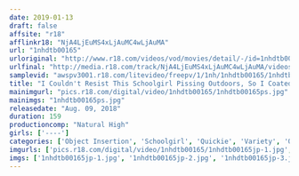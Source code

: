 ```yaml
---
date: 2019-01-13
draft: false
affsite: "r18"
afflinkr18: "NjA4LjEuMS4xLjAuMC4wLjAuMA"
url: "1nhdtb00165"
urloriginal: "http://www.r18.com/videos/vod/movies/detail/-/id=1nhdtb00165"
urlfinal: "http://media.r18.com/track/NjA4LjEuMS4xLjAuMC4wLjAuMA/videos/vod/movies/detail/-/id=1nhdtb00165"
samplevid: "awspv3001.r18.com/litevideo/freepv/1/1nh/1nhdtb00165/1nhdtb00165_dmb_w.mp4"
title: "I Couldn't Resist This Schoolgirl Pissing Outdoors, So I Coated My Cock In Aphrodisiacs And Shoved It In Her Ass For A Quickie! Even If She Runs Away, She Can't Escape The Horny Effects As She Falls Into A Spiral Of Non-Stop Masturbation"
mainimgurl: "pics.r18.com/digital/video/1nhdtb00165/1nhdtb00165ps.jpg"
mainimgs: "1nhdtb00165ps.jpg"
releasedate: "Aug. 09, 2018"
duration: 159
productioncomp: "Natural High"
girls: ['----']
categories: ['Object Insertion', 'Schoolgirl', 'Quickie', 'Variety', 'Outdoor', 'Masturbation', 'Urination', 'Substance Use', 'Squirting', 'Hi-Def']
imgurls: ['pics.r18.com/digital/video/1nhdtb00165/1nhdtb00165jp-1.jpg', 'pics.r18.com/digital/video/1nhdtb00165/1nhdtb00165jp-2.jpg', 'pics.r18.com/digital/video/1nhdtb00165/1nhdtb00165jp-3.jpg', 'pics.r18.com/digital/video/1nhdtb00165/1nhdtb00165jp-4.jpg', 'pics.r18.com/digital/video/1nhdtb00165/1nhdtb00165jp-5.jpg', 'pics.r18.com/digital/video/1nhdtb00165/1nhdtb00165jp-6.jpg', 'pics.r18.com/digital/video/1nhdtb00165/1nhdtb00165jp-7.jpg', 'pics.r18.com/digital/video/1nhdtb00165/1nhdtb00165jp-8.jpg', 'pics.r18.com/digital/video/1nhdtb00165/1nhdtb00165jp-9.jpg', 'pics.r18.com/digital/video/1nhdtb00165/1nhdtb00165jp-10.jpg', 'pics.r18.com/digital/video/1nhdtb00165/1nhdtb00165jp-11.jpg', 'pics.r18.com/digital/video/1nhdtb00165/1nhdtb00165jp-12.jpg', 'pics.r18.com/digital/video/1nhdtb00165/1nhdtb00165jp-13.jpg', 'pics.r18.com/digital/video/1nhdtb00165/1nhdtb00165jp-14.jpg', 'pics.r18.com/digital/video/1nhdtb00165/1nhdtb00165jp-15.jpg', 'pics.r18.com/digital/video/1nhdtb00165/1nhdtb00165jp-16.jpg', 'pics.r18.com/digital/video/1nhdtb00165/1nhdtb00165jp-17.jpg', 'pics.r18.com/digital/video/1nhdtb00165/1nhdtb00165jp-18.jpg', 'pics.r18.com/digital/video/1nhdtb00165/1nhdtb00165jp-19.jpg', 'pics.r18.com/digital/video/1nhdtb00165/1nhdtb00165jp-20.jpg']
imgs: ['1nhdtb00165jp-1.jpg', '1nhdtb00165jp-2.jpg', '1nhdtb00165jp-3.jpg', '1nhdtb00165jp-4.jpg', '1nhdtb00165jp-5.jpg', '1nhdtb00165jp-6.jpg', '1nhdtb00165jp-7.jpg', '1nhdtb00165jp-8.jpg', '1nhdtb00165jp-9.jpg', '1nhdtb00165jp-10.jpg', '1nhdtb00165jp-11.jpg', '1nhdtb00165jp-12.jpg', '1nhdtb00165jp-13.jpg', '1nhdtb00165jp-14.jpg', '1nhdtb00165jp-15.jpg', '1nhdtb00165jp-16.jpg', '1nhdtb00165jp-17.jpg', '1nhdtb00165jp-18.jpg', '1nhdtb00165jp-19.jpg', '1nhdtb00165jp-20.jpg']
---
```

